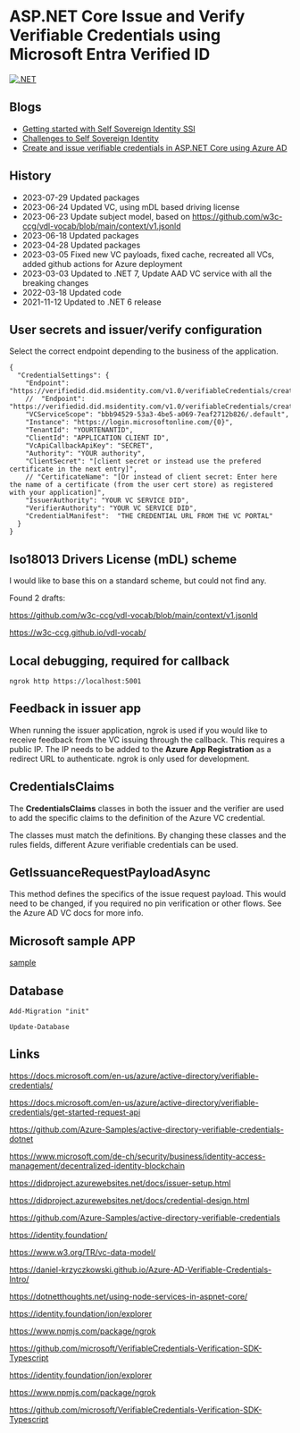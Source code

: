 
# ASP.NET Core Issue and Verify Verifiable Credentials using Microsoft Entra Verified ID 

[![.NET](https://github.com/swiss-ssi-group/AzureADVerifiableCredentialsAspNetCore/actions/workflows/dotnet.yml/badge.svg)](https://github.com/swiss-ssi-group/AzureADVerifiableCredentialsAspNetCore/actions/workflows/dotnet.yml)

## Blogs

- [Getting started with Self Sovereign Identity SSI](https://damienbod.com/2021/03/29/getting-started-with-self-sovereign-identity-ssi/)
- [Challenges to Self Sovereign Identity](https://damienbod.com/2021/10/11/challenges-to-self-sovereign-identity/)
- [Create and issue verifiable credentials in ASP.NET Core using Azure AD](https://damienbod.com/2021/10/25/create-and-issuer-verifiable-credentials-in-asp-net-core-using-azure-ad/)

## History

- 2023-07-29 Updated packages
- 2023-06-24 Updated VC, using mDL based driving license
- 2023-06-23 Update subject model, based on https://github.com/w3c-ccg/vdl-vocab/blob/main/context/v1.jsonld
- 2023-06-18 Updated packages
- 2023-04-28 Updated packages
- 2023-03-05 Fixed new VC payloads, fixed cache, recreated all VCs, added github actions for Azure deployment
- 2023-03-03 Updated to .NET 7, Update AAD VC service with all the breaking changes
- 2022-03-18 Updated code 
- 2021-11-12 Updated to .NET 6 release

## User secrets and issuer/verify configuration

Select the correct endpoint depending to the business of the application.

```
{
  "CredentialSettings": {
    "Endpoint": "https://verifiedid.did.msidentity.com/v1.0/verifiableCredentials/createPresentationRequest",
    //  "Endpoint": "https://verifiedid.did.msidentity.com/v1.0/verifiableCredentials/createIssuanceRequest",
    "VCServiceScope": "bbb94529-53a3-4be5-a069-7eaf2712b826/.default",
    "Instance": "https://login.microsoftonline.com/{0}",
    "TenantId": "YOURTENANTID",
    "ClientId": "APPLICATION CLIENT ID",
    "VcApiCallbackApiKey": "SECRET",
    "Authority": "YOUR authority",
    "ClientSecret": "[client secret or instead use the prefered certificate in the next entry]",
    // "CertificateName": "[Or instead of client secret: Enter here the name of a certificate (from the user cert store) as registered with your application]",
    "IssuerAuthority": "YOUR VC SERVICE DID",
    "VerifierAuthority": "YOUR VC SERVICE DID",
    "CredentialManifest":  "THE CREDENTIAL URL FROM THE VC PORTAL"
  }
}
```


## Iso18013 Drivers License (mDL) scheme

I would like to base this on a standard scheme, but could not find any.

Found 2 drafts:

https://github.com/w3c-ccg/vdl-vocab/blob/main/context/v1.jsonld

https://w3c-ccg.github.io/vdl-vocab/

## Local debugging, required for callback

```
ngrok http https://localhost:5001
```

## Feedback in issuer app

When running the issuer application, ngrok is used if you would like to receive feedback from the VC issuing through the callback. This requires a public IP. The IP needs to be added to the **Azure App Registration** as a redirect URL to authenticate. ngrok is only used for development.

## CredentialsClaims

The **CredentialsClaims** classes in both the issuer and the verifier are used to add the specific claims to the definition of the Azure VC credential.

The classes must match the definitions. By changing these classes and the rules fields, different Azure verifiable credentials can be used.

## GetIssuanceRequestPayloadAsync

This method defines the specifics of the issue request payload. This would need to be changed, if you required no pin verification or other flows. See the Azure AD VC docs for more info.

## Microsoft sample APP 

[sample](https://github.com/Azure-Samples/active-directory-verifiable-credentials-dotnet)

## Database

```
Add-Migration "init"

Update-Database
```
## Links

https://docs.microsoft.com/en-us/azure/active-directory/verifiable-credentials/

https://docs.microsoft.com/en-us/azure/active-directory/verifiable-credentials/get-started-request-api

https://github.com/Azure-Samples/active-directory-verifiable-credentials-dotnet

https://www.microsoft.com/de-ch/security/business/identity-access-management/decentralized-identity-blockchain

https://didproject.azurewebsites.net/docs/issuer-setup.html

https://didproject.azurewebsites.net/docs/credential-design.html

https://github.com/Azure-Samples/active-directory-verifiable-credentials

https://identity.foundation/

https://www.w3.org/TR/vc-data-model/

https://daniel-krzyczkowski.github.io/Azure-AD-Verifiable-Credentials-Intro/

https://dotnetthoughts.net/using-node-services-in-aspnet-core/

https://identity.foundation/ion/explorer

https://www.npmjs.com/package/ngrok

https://github.com/microsoft/VerifiableCredentials-Verification-SDK-Typescript

https://identity.foundation/ion/explorer

https://www.npmjs.com/package/ngrok

https://github.com/microsoft/VerifiableCredentials-Verification-SDK-Typescript
